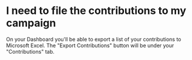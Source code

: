 # I need to file the contributions to my campaign #

On your Dashboard you'll be able to export a list of
your contributions to Microsoft Excel. The "Export Contributions"
button will be under your "Contributions" tab.